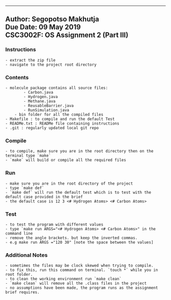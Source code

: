 ---------------------------------------------------------
Author: Segopotso Makhutja                              
Due Date: 09 May 2019                                 
CSC3002F: OS Assignment 2 (Part III)                      
---------------------------------------------------------

### Instructions
    - extract the zip file
    - navigate to the project root directory

### Contents
    - molecule package contains all source files:
    		- Carbon.java
    	 	- Hydrogen.java
  		 	- Methane.java
 			- ReusableBarrier.java
            - RunSimulation.java
		- bin folder for all the compiled files
    - Makefile : to compile and run the default Test
    - READMe.txt : READMe file containing instructions
    - .git : regularly updated local git repo

### Compile
    - to compile, make sure you are in the root directory then on the terminal type `make`
    - `make` will build or compile all the required files

### Run
    - make sure you are in the root directory of the project
    - type `make def`
    - `make def` will run the default test which is to test with the default case provided in the brief
    - the default case is 12 3 <# Hydrogen Atoms> <# Carbon Atoms>

### Test
    - to test the program with different values
    - type `make run ARGS="<# Hydrogen Atoms> <# Carbon Atoms>" in the command line
    - remove the angle brackets. but keep the inverted commas. 
    - e.g make run ARGS ="120 30" [note the space between the values]

### Additional Notes
	- sometimes the files may be clock skewed when trying to compile.
	- to fix this, run this command on terminal. `touch *` while you in root folder.
    - to clean the working environment run `make clean`
    - `make clean` will remove all the .class files in the project
    - no assumptions have been made, the program runs as the assignment brief requires. 
